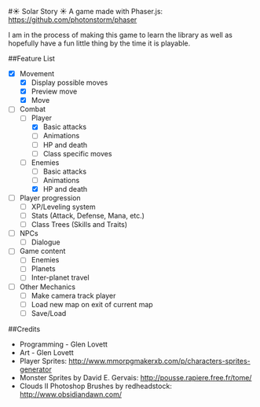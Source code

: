 #&#9728; Solar Story &#9728;
A game made with Phaser.js: https://github.com/photonstorm/phaser

I am in the process of making this game to learn the library as well as hopefully have a fun little thing by the time it is playable.

##Feature List
- [x] Movement
  - [x] Display possible moves
  - [x] Preview move
  - [x] Move
- [ ] Combat
  - [ ] Player
    - [x] Basic attacks
    - [ ] Animations
    - [ ] HP and death
    - [ ] Class specific moves
  - [ ] Enemies
    - [ ] Basic attacks
    - [ ] Animations
    - [x] HP and death
- [ ] Player progression
  - [ ] XP/Leveling system
  - [ ] Stats (Attack, Defense, Mana, etc.)
  - [ ] Class Trees (Skills and Traits)
- [ ] NPCs
  - [ ] Dialogue
- [ ] Game content
  - [ ] Enemies
  - [ ] Planets
  - [ ] Inter-planet travel
- [ ] Other Mechanics
  - [ ] Make camera track player
  - [ ] Load new map on exit of current map
  - [ ] Save/Load

##Credits
* Programming - Glen Lovett
* Art - Glen Lovett
* Player Sprites: http://www.mmorpgmakerxb.com/p/characters-sprites-generator
* Monster Sprites by David E. Gervais: http://pousse.rapiere.free.fr/tome/
* Clouds II Photoshop Brushes by redheadstock: http://www.obsidiandawn.com/